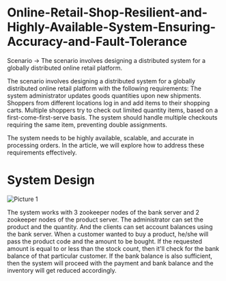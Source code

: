 # Online-Retail-Shop-Resilient-and-Highly-Available-System-Ensuring-Accuracy-and-Fault-Tolerance
Scenario -> The scenario involves designing a distributed system for a globally distributed online retail platform.

The scenario involves designing a distributed system for a globally distributed online retail platform with the following requirements:
The system administrator updates goods quantities upon new shipments.
Shoppers from different locations log in and add items to their shopping carts.
Multiple shoppers try to check out limited quantity items, based on a first-come-first-serve basis.
The system should handle multiple checkouts requiring the same item, preventing double assignments.

The system needs to be highly available, scalable, and accurate in processing orders. In the article, we will explore how to address these requirements effectively.

# System Design

![Picture 1](https://github.com/Sachin-Mamoru/Online-Retail-Shop-Resilient-and-Highly-Available-System-Ensuring-Accuracy-and-Fault-Tolerance/assets/59449070/a2253a03-d8b7-49bd-b1ed-c03a5315d3a8)

The system works with 3 zookeeper nodes of the bank server and 2 zookeeper nodes of the product server.
The administrator can set the product and the quantity. And the clients can set account balances using the bank server.
When a customer wanted to buy a product, he/she will pass the product code and the amount to be bought. If the requested amount is equal to or less than the stock count, then it'll check for the bank balance of that particular customer. If the bank balance is also sufficient, then the system will proceed with the payment and bank balance and the inventory will get reduced accordingly.
